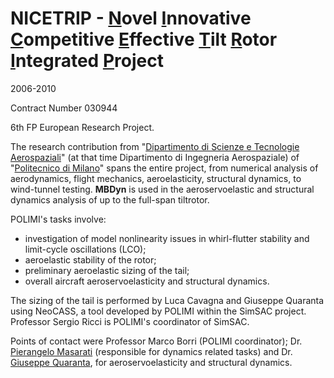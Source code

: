 ---
---

# NICETRIP - <u>N</u>ovel <u>I</u>nnovative <u>C</u>ompetitive <u>E</u>ffective <u>T</u>ilt <u>R</u>otor <u>I</u>ntegrated <u>P</u>roject 

2006-2010

Contract Number 030944


6th FP European Research Project. 

The research contribution from 
"[Dipartimento di Scienze e Tecnologie Aerospaziali](https://www.aero.polimi.it/en/)" (at that time Dipartimento di Ingegneria Aerospaziale) of 
"[Politecnico di Milano](https://www.polimi.it)" spans the entire project, 
from numerical analysis of aerodynamics, flight mechanics, 
aeroelasticity, structural dynamics, to wind-tunnel testing. 
**MBDyn** is used in the aeroservoelastic and structural dynamics analysis of up to the full-span tiltrotor. 

POLIMI's tasks involve: 

* investigation of model nonlinearity issues in whirl-flutter stability and limit-cycle oscillations (LCO); 
* aeroelastic stability of the rotor; 
* preliminary aeroelastic sizing of the tail; 
* overall aircraft aeroservoelasticity and structural dynamics. 


The sizing of the tail is performed by Luca Cavagna and Giuseppe Quaranta using NeoCASS, a tool developed by POLIMI within the SimSAC project. Professor Sergio Ricci is POLIMI's coordinator of SimSAC. 

Points of contact were Professor Marco Borri (POLIMI coordinator); 
Dr. [Pierangelo Masarati](https://home.aero.polimi.it/morandini) 
(responsible for dynamics related tasks) and 
Dr. [Giuseppe Quaranta](https://home.aero.polimi.it/quaranta), for aeroservoelasticity and structural dynamics. 
